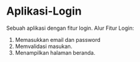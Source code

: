 # Aplikasi-Login
Sebuah aplikasi dengan fitur login.
Alur Fitur Login:
1. Memasukkan email dan password
2. Memvalidasi masukan.
3. Menampilkan halaman beranda.
